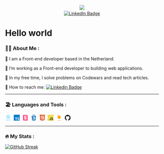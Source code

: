 <div id="header" align="center">
  <img src="https://media.giphy.com/media/YnS7j9pwnECXLMrI4t/giphy.gif" width="100"/>
</div>
<div id="badges" align="center">
  <a href="https://www.linkedin.com/in/xiangyi-sun-1469441b8/" target="_blank">
    <img src="https://img.shields.io/badge/LinkedIn-blue?style=for-the-badge&logo=linkedin&logoColor=white" alt="LinkedIn Badge"/>
  </a>
</div>

<h1>
  Hello world 
</h1>



### :woman_technologist: About Me :
🌴 I am a Front-end developer based in the Netherland.

🌻 I’m working as a Front-end developer to building web applications.

🍵 In my free time, I solve problems on Codewars and read tech articles.

🌱 How to reach me: [![Linkedin Badge](https://img.shields.io/badge/-Xiangyi-blue?style=flat&logo=Linkedin&logoColor=white)](https://www.linkedin.com/in/xiangyi-sun-1469441b8/)



---
### 🏖️ Languages and Tools :

<div>
    <img src="https://github.com/devicons/devicon/blob/master/icons/react/react-original-wordmark.svg" title="React" alt="React" width="20" height="20"/>&nbsp;
    <img src="https://github.com/devicons/devicon/blob/master/icons/typescript/typescript-plain.svg" title="TS **alt="TS" width="20" height="20"/>&nbsp;
  <img src="https://github.com/devicons/devicon/blob/master/icons/storybook/storybook-original.svg" title="Github" **alt="Github" width="20" height="20"/>&nbsp;
  <img src="https://github.com/devicons/devicon/blob/master/icons/css3/css3-plain-wordmark.svg"  title="CSS3" alt="CSS" width="20" height="20"/>&nbsp;
  <img src="https://github.com/devicons/devicon/blob/master/icons/html5/html5-original.svg" title="HTML5" alt="HTML" width="20" height="20"/>&nbsp;
  <img src="https://github.com/devicons/devicon/blob/master/icons/javascript/javascript-original.svg" title="JavaScript" alt="JavaScript" width="20" height="20"/>&nbsp;
  <img src="https://github.com/devicons/devicon/blob/master/icons/firebase/firebase-plain-wordmark.svg" title="Firebase" alt="Firebase" width="20" height="20"/>&nbsp;
  <img src="https://github.com/devicons/devicon/blob/master/icons/github/github-original.svg" title="Github" **alt="Github" width="20" height="20"/>&nbsp;
                                                                                   </div>
                                                           
---

### :fire: My Stats :
[![GitHub Streak](http://github-readme-streak-stats.herokuapp.com?user=xiangyisss)](https://git.io/streak-stats)

<!--
**xiangyisss/xiangyisss** is a ✨ _special_ ✨ repository because its `README.md` (this file) appears on your GitHub profile.

Here are some ideas to get you started:

- 🔭 I’m currently working on ...
- 🌱 I’m currently learning ...
- 👯 I’m looking to collaborate on ...
- 🤔 I’m looking for help with ...
- 💬 Ask me about ...
- 📫 How to reach me: ...
- 😄 Pronouns: ...
- ⚡ Fun fact: ...
-->
